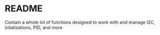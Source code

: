 README
======

Contain a whole lot of functions designed to work with and manage I2C, intializations, PID, and more
